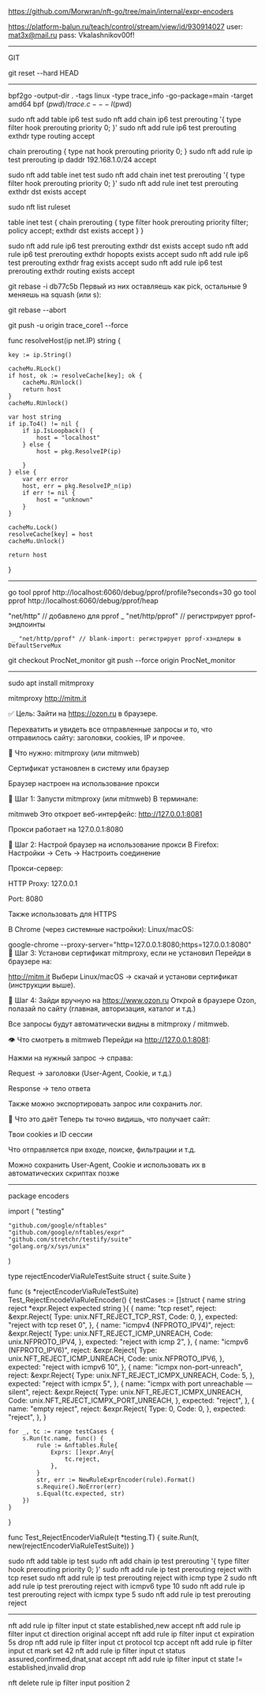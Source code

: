 https://github.com/Morwran/nft-go/tree/main/internal/expr-encoders



https://platform-balun.ru/teach/control/stream/view/id/930914027
user: mat3x@mail.ru
pass: Vkalashnikov00f!

__________________________________________________
GIT

git reset --hard HEAD
____________________________________________________



bpf2go -output-dir . -tags linux -type trace_info -go-package=main -target amd64 bpf $(pwd)/trace.c -- -I$(pwd)



sudo nft add table ip6 test
sudo nft add chain ip6 test prerouting '{ type filter hook prerouting priority 0; }'
sudo nft add rule ip6 test prerouting exthdr type routing accept

chain prerouting {
    type nat hook prerouting priority 0;
}
sudo nft add rule ip test prerouting ip daddr 192.168.1.0/24 accept




sudo nft add table inet test
sudo nft add chain inet test prerouting '{ type filter hook prerouting priority 0; }'
sudo nft add rule inet test prerouting exthdr dst exists accept


sudo nft list ruleset

table inet test {
        chain prerouting {
                type filter hook prerouting priority filter; policy accept;
                exthdr dst exists accept
        }
}


sudo nft add rule ip6 test prerouting exthdr dst exists accept
sudo nft add rule ip6 test prerouting exthdr hopopts exists accept
sudo nft add rule ip6 test prerouting exthdr frag exists accept
sudo nft add rule ip6 test prerouting exthdr routing exists accept



git rebase -i db77c5b 
Первый из них оставляешь как pick, остальные 9 меняешь на squash (или s):

git rebase --abort


git push -u origin trace_core1 --force


func resolveHost(ip net.IP) string {

	key := ip.String()

	cacheMu.RLock()
	if host, ok := resolveCache[key]; ok {
		cacheMu.RUnlock()
		return host
	}
	cacheMu.RUnlock()

	var host string
	if ip.To4() != nil {
		if ip.IsLoopback() {
			host = "localhost"
		} else {
			host = pkg.ResolveIP(ip)

		}
	} else {
		var err error
		host, err = pkg.ResolveIP_n(ip)
		if err != nil {
			host = "unknown"
		}
	}

	cacheMu.Lock()
	resolveCache[key] = host
	cacheMu.Unlock()

	return host
}







_______________________________________________________________________________________________


go tool pprof http://localhost:6060/debug/pprof/profile?seconds=30
go tool pprof http://localhost:6060/debug/pprof/heap



"net/http"      // добавлено для pprof
	_ "net/http/pprof" // регистрирует pprof-эндпоинты

     _ "net/http/pprof" // blank-import: регистрирует pprof-хэндлеры в DefaultServeMux



git checkout ProcNet_monitor
git push --force origin ProcNet_monitor


______________________________________________________________________________________________

sudo apt install mitmproxy

mitmproxy
http://mitm.it




✅ Цель:
Зайти на https://ozon.ru в браузере.

Перехватить и увидеть все отправленные запросы и то, что отправилось сайту: заголовки, cookies, IP и прочее.

🧰 Что нужно:
mitmproxy (или mitmweb)

Сертификат установлен в систему или браузер

Браузер настроен на использование прокси

🔧 Шаг 1: Запусти mitmproxy (или mitmweb)
В терминале:

mitmweb
Это откроет веб-интерфейс: http://127.0.0.1:8081

Прокси работает на 127.0.0.1:8080

🔧 Шаг 2: Настрой браузер на использование прокси
В Firefox:
Настройки → Сеть → Настроить соединение

Прокси-сервер:

HTTP Proxy: 127.0.0.1

Port: 8080

Также использовать для HTTPS

В Chrome (через системные настройки):
Linux/macOS:

google-chrome --proxy-server="http=127.0.0.1:8080;https=127.0.0.1:8080"
🔧 Шаг 3: Установи сертификат mitmproxy, если не установил
Перейди в браузере на:

http://mitm.it
Выбери Linux/macOS → скачай и установи сертификат (инструкции выше).

🔎 Шаг 4: Зайди вручную на https://www.ozon.ru
Открой в браузере Ozon, полазай по сайту (главная, авторизация, каталог и т.д.)

Все запросы будут автоматически видны в mitmproxy / mitmweb.

👁 Что смотреть в mitmweb
Перейди на http://127.0.0.1:8081:

Нажми на нужный запрос → справа:

Request → заголовки (User-Agent, Cookie, и т.д.)

Response → тело ответа

Также можно экспортировать запрос или сохранить лог.

🧠 Что это даёт
Теперь ты точно видишь, что получает сайт:

Твои cookies и ID сессии

Что отправляется при входе, поиске, фильтрации и т.д.

Можно сохранить User-Agent, Cookie и использовать их в автоматических скриптах позже
________________________________________________________________________________

package encoders

import (
	"testing"

	"github.com/google/nftables"
	"github.com/google/nftables/expr"
	"github.com/stretchr/testify/suite"
	"golang.org/x/sys/unix"
)

type rejectEncoderViaRuleTestSuite struct {
	suite.Suite
}

func (s *rejectEncoderViaRuleTestSuite) Test_RejectEncodeViaRuleEncoder() {
	testCases := []struct {
		name     string
		reject   *expr.Reject
		expected string
	}{
		{
			name: "tcp reset",
			reject: &expr.Reject{
				Type: unix.NFT_REJECT_TCP_RST,
				Code: 0,
			},
			expected: "reject with tcp reset 0",
		},
		{
			name: "icmpv4 (NFPROTO_IPV4)",
			reject: &expr.Reject{
				Type: unix.NFT_REJECT_ICMP_UNREACH,
				Code: unix.NFPROTO_IPV4,
			},
			expected: "reject with icmp 2",
		},
		{
			name: "icmpv6 (NFPROTO_IPV6)",
			reject: &expr.Reject{
				Type: unix.NFT_REJECT_ICMP_UNREACH,
				Code: unix.NFPROTO_IPV6,
			},
			expected: "reject with icmpv6 10",
		},
		{
			name: "icmpx non-port-unreach",
			reject: &expr.Reject{
				Type: unix.NFT_REJECT_ICMPX_UNREACH,
				Code: 5,
			},
			expected: "reject with icmpx 5",
		},
		{
			name: "icmpx with port unreachable — silent",
			reject: &expr.Reject{
				Type: unix.NFT_REJECT_ICMPX_UNREACH,
				Code: unix.NFT_REJECT_ICMPX_PORT_UNREACH,
			},
			expected: "reject",
		},
		{
			name: "empty reject",
			reject: &expr.Reject{
				Type: 0,
				Code: 0,
			},
			expected: "reject",
		},
	}

	for _, tc := range testCases {
		s.Run(tc.name, func() {
			rule := &nftables.Rule{
				Exprs: []expr.Any{
					tc.reject,
				},
			}
			str, err := NewRuleExprEncoder(rule).Format()
			s.Require().NoError(err)
			s.Equal(tc.expected, str)
		})
	}
}

func Test_RejectEncoderViaRule(t *testing.T) {
	suite.Run(t, new(rejectEncoderViaRuleTestSuite))
}



sudo nft add table ip test
sudo nft add chain ip test prerouting '{ type filter hook prerouting priority 0; }'
sudo nft add rule ip test prerouting reject with tcp reset
sudo nft add rule ip test prerouting reject with icmp type 2
sudo nft add rule ip test prerouting reject with icmpv6 type 10
sudo nft add rule ip test prerouting reject with icmpx type 5
sudo nft add rule ip test prerouting reject

________________________________________________________________________________________

nft add rule ip filter input ct state established,new accept
nft add rule ip filter input ct direction original accept
nft add rule ip filter input ct expiration 5s drop
nft add rule ip filter input ct protocol tcp accept
nft add rule ip filter input ct mark set 42
nft add rule ip filter input ct status assured,confirmed,dnat,snat accept
nft add rule ip filter input ct state != established,invalid drop



nft delete rule ip filter input position 2













